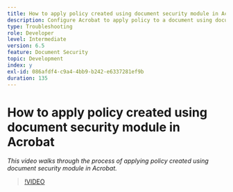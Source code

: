 ```yaml
---
title: How to apply policy created using document security module in Acrobat
description: Configure Acrobat to apply policy to a document using document security
type: Troubleshooting
role: Developer
level: Intermediate
version: 6.5
feature: Document Security
topic: Development
index: y
exl-id: 086afdf4-c9a4-4bb9-b242-e6337281ef9b
duration: 135
---
```

# How to apply policy created using document security module in Acrobat

*This video walks through the process of applying policy created using document security module in Acrobat.*

>[!VIDEO](https://video.tv.adobe.com/v/335486?quality=12&learn=on)
